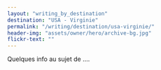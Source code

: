 ```yaml
---
layout: "writing_by_destination"
destination: "USA - Virginie"
permalink: "/writing/destination/usa-virginie/"
header-img: "assets/owner/hero/archive-bg.jpg"
flickr-text: ""
---
```


Quelques info au sujet de ....